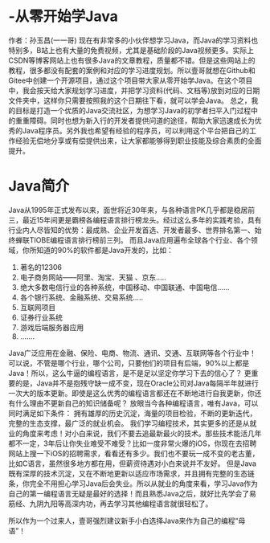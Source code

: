 # -从零开始学Java

作者：孙玉昌(一一哥)
现在有非常多的小伙伴想学习Java，而Java的学习资料也特别多，B站上也有大量的免费视频，尤其是基础阶段的Java视频更多。实际上CSDN等博客网站上也有很多Java的文章教程，质量都不错。但是这些网站上的教程，很多都没有配套的案例和对应的学习进度规划。所以壹哥就想在Github和Gitee中创建一个开源项目，通过这个项目带大家从零开始学Java。在这个项目中，我会按天给大家规划学习进度，并把学习资料(代码、文档等)放到对应的日期文件夹中，这样你只需要按照我的这个日期往下看，就可以学会Java。
总之，我的目标是打造一个优质的Java交流社区，为想学习Java的初学者扫平入门过程中的重重障碍。同时也想为新入行的开发者提供问道的途径，帮助大家迅速成长为优秀的Java程序员。另外我也希望有经验的程序员，可以利用这个平台把自己的工作经验无偿地分享或有偿提供出来，让大家都能够得到职业技能及综合素质的全面提升。

# Java简介
Java从1995年正式发布以来，面世将近30年来，与各种语言PK几乎都是稳居前三，最近15年间更是霸榜各编程语言排行榜龙头。经过这么多年的实践考验，具有行业内人尽皆知的优势：最成熟、企业开发首选、开发者最多、世界排名第一、始终蝉联TIOBE编程语言排行榜前三列。
而且Java应用遍布全球各个行业、各个领域，你所知道的90%的软件都是Java开发的，比如：
1. 著名的12306
2. 电子商务网站——阿里、淘宝、天猫 、京东.....
3. 绝大多数电信行业的各种系统，中国移动、中国联通、中国电信......
4. 各个银行系统、金融系统、交易系统..... 
5. 互联网项目
6. 证券行业系统 
7. 游戏后端服务器应用
8. .......

Java广泛应用在金融、保险、电商、物流、通讯、交通、互联网等各个行业中！可以说，不管是哪个行业，哪个公司，只要他们的项目有后端，90%以上都是Java！所以，这么牛逼的编程语言，是不是足以坚定你学习下去的信心了？
更重要的是，Java并不是抱残守缺一成不变，现在Oracle公司对Java每隔半年就进行一次大的版本更新。即使是这么优秀的编程语言都还在不断地进行自我更新，你还有什么理由不更新自己的知识储备呢？
放眼当今各种编程语言，唯有Java，可以同时满足如下条件：
拥有雄厚的历史沉淀，海量的项目检验，不断的更新迭代，完整的生态支撑，最广泛的就业机会。
我们学习编程技术，其实更多的还是从就业的角度来考虑！对小白来说，我们不要去追最新最火的技术。那些技术能活几年都不一定，3年后让你失业难受不难受？比如一度非常火爆的iOS，你现在去招聘网站上搜一下iOS的招聘需求，看看还有多少。我们也不要玩一成不变的老古董，比如C语言，虽然很多地方都在用，但薪资待遇对小白来说并不友好。
但是Java既有深厚的技术沉淀，又在不断地更新以适应市场需求，并且拥有完整的生态链条，你完全不用担心学习Java后会失业。所以从就业的角度来看，学习Java作为自己的第一编程语言无疑是最好的选择！而且熟悉Java之后，就好比先学会了易筋经、九阴九阳等高深内功，再去学习其他编程语言就很轻松了。

所以作为一个过来人，壹哥强烈建议新手小白选择Java来作为自己的编程“母语”！
